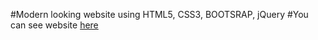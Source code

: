 #Modern looking website using HTML5, CSS3, BOOTSRAP, jQuery
#You can see website [here](https://antihero.github.io/WebSiteTemplate1/)
